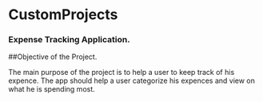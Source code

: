 # CustomProjects
### Expense Tracking Application.

##Objective of the Project.

The main purpose of the project is to help a user to keep track of his expence. The app should help a user categorize his expences and
view on what he is spending most.

